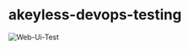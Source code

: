 # akeyless-devops-testing

![Web-Ui-Test](https://github.com/akeylesslabs/akeyless-devops-testing/workflows/web-ui-test/badge.svg?)